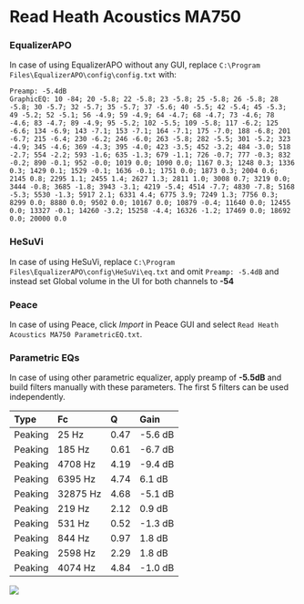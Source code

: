 # Read Heath Acoustics MA750

### EqualizerAPO
In case of using EqualizerAPO without any GUI, replace `C:\Program Files\EqualizerAPO\config\config.txt`
with:
```
Preamp: -5.4dB
GraphicEQ: 10 -84; 20 -5.8; 22 -5.8; 23 -5.8; 25 -5.8; 26 -5.8; 28 -5.8; 30 -5.7; 32 -5.7; 35 -5.7; 37 -5.6; 40 -5.5; 42 -5.4; 45 -5.3; 49 -5.2; 52 -5.1; 56 -4.9; 59 -4.9; 64 -4.7; 68 -4.7; 73 -4.6; 78 -4.6; 83 -4.7; 89 -4.9; 95 -5.2; 102 -5.5; 109 -5.8; 117 -6.2; 125 -6.6; 134 -6.9; 143 -7.1; 153 -7.1; 164 -7.1; 175 -7.0; 188 -6.8; 201 -6.7; 215 -6.4; 230 -6.2; 246 -6.0; 263 -5.8; 282 -5.5; 301 -5.2; 323 -4.9; 345 -4.6; 369 -4.3; 395 -4.0; 423 -3.5; 452 -3.2; 484 -3.0; 518 -2.7; 554 -2.2; 593 -1.6; 635 -1.3; 679 -1.1; 726 -0.7; 777 -0.3; 832 -0.2; 890 -0.1; 952 -0.0; 1019 0.0; 1090 0.0; 1167 0.3; 1248 0.3; 1336 0.3; 1429 0.1; 1529 -0.1; 1636 -0.1; 1751 0.0; 1873 0.3; 2004 0.6; 2145 0.8; 2295 1.1; 2455 1.4; 2627 1.3; 2811 1.0; 3008 0.7; 3219 0.0; 3444 -0.8; 3685 -1.8; 3943 -3.1; 4219 -5.4; 4514 -7.7; 4830 -7.8; 5168 -5.3; 5530 -1.3; 5917 2.1; 6331 4.4; 6775 3.9; 7249 1.3; 7756 0.3; 8299 0.0; 8880 0.0; 9502 0.0; 10167 0.0; 10879 -0.4; 11640 0.0; 12455 0.0; 13327 -0.1; 14260 -3.2; 15258 -4.4; 16326 -1.2; 17469 0.0; 18692 0.0; 20000 0.0
```

### HeSuVi
In case of using HeSuVi, replace `C:\Program Files\EqualizerAPO\config\HeSuVi\eq.txt` and omit `Preamp:
-5.4dB` and instead set Global volume in the UI for both channels to **-54**

### Peace
In case of using Peace, click *Import* in Peace GUI and select `Read Heath Acoustics MA750 ParametricEQ.txt`.

### Parametric EQs
In case of using other parametric equalizer, apply preamp of **-5.5dB** and build filters manually with
these parameters. The first 5 filters can be used independently.

| Type    | Fc       |    Q | Gain    |
|:--------|:---------|:-----|:--------|
| Peaking | 25 Hz    | 0.47 | -5.6 dB |
| Peaking | 185 Hz   | 0.61 | -6.7 dB |
| Peaking | 4708 Hz  | 4.19 | -9.4 dB |
| Peaking | 6395 Hz  | 4.74 | 6.1 dB  |
| Peaking | 32875 Hz | 4.68 | -5.1 dB |
| Peaking | 219 Hz   | 2.12 | 0.9 dB  |
| Peaking | 531 Hz   | 0.52 | -1.3 dB |
| Peaking | 844 Hz   | 0.97 | 1.8 dB  |
| Peaking | 2598 Hz  | 2.29 | 1.8 dB  |
| Peaking | 4074 Hz  | 4.84 | -1.0 dB |

![](https://raw.githubusercontent.com/jaakkopasanen/AutoEq/master/results/innerfidelity/sbaf-serious/Read%20Heath%20Acoustics%20MA750/Read%20Heath%20Acoustics%20MA750.png)